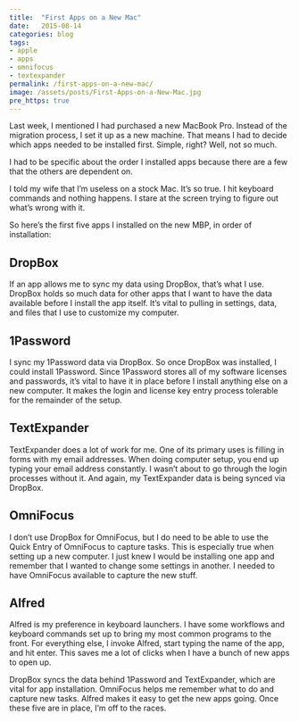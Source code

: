 ```yaml
---
title:  "First Apps on a New Mac"
date:   2015-08-14
categories: blog
tags:
- apple
- apps
- omnifocus
- textexpander
permalink: /first-apps-on-a-new-mac/
image: /assets/posts/First-Apps-on-a-New-Mac.jpg
pre_https: true
---
```


Last week, I mentioned I had purchased a new MacBook Pro. Instead of the migration process, I set it up as a new machine. That means I had to decide which apps needed to be installed first. Simple, right? Well, not so much.

<!--more-->

I had to be specific about the order I installed apps because there are a few that the others are dependent on.

I told my wife that I’m useless on a stock Mac. It’s so true. I hit keyboard commands and nothing happens. I stare at the screen trying to figure out what’s wrong with it.

So here’s the first five apps I installed on the new MBP, in order of installation:

## [<span></span>](#dropbox)DropBox

If an app allows me to sync my data using DropBox, that’s what I use. DropBox holds so much data for other apps that I want to have the data available before I install the app itself. It’s vital to pulling in settings, data, and files that I use to customize my computer.

## [<span></span>](#1password)1Password

I sync my 1Password data via DropBox. So once DropBox was installed, I could install 1Password. Since 1Password stores all of my software licenses and passwords, it’s vital to have it in place before I install anything else on a new computer. It makes the login and license key entry process tolerable for the remainder of the setup.

## [<span></span>](#textexpander)TextExpander

TextExpander does a lot of work for me. One of its primary uses is filling in forms with my email addresses. When doing computer setup, you end up typing your email address constantly. I wasn’t about to go through the login processes without it. And again, my TextExpander data is being synced via DropBox.

## [<span></span>](#omnifocus)OmniFocus

I don’t use DropBox for OmniFocus, but I do need to be able to use the Quick Entry of OmniFocus to capture tasks. This is especially true when setting up a new computer. I just knew I would be installing one app and remember that I wanted to change some settings in another. I needed to have OmniFocus available to capture the new stuff.

## [<span></span>](#alfred)Alfred

Alfred is my preference in keyboard launchers. I have some workflows and keyboard commands set up to bring my most common programs to the front. For everything else, I invoke Alfred, start typing the name of the app, and hit enter. This saves me a lot of clicks when I have a bunch of new apps to open up.

DropBox syncs the data behind 1Password and TextExpander, which are vital for app installation. OmniFocus helps me remember what to do and capture new tasks. Alfred makes it easy to get the new apps going. Once these five are in place, I’m off to the races.